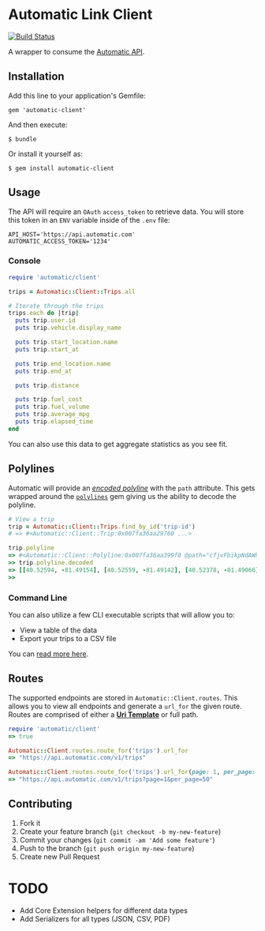 # Automatic Link Client

[![Build Status](https://travis-ci.org/nateklaiber/automatic-client.png)](https://travis-ci.org/nateklaiber/automatic-client)

A wrapper to consume the [Automatic
API](https://www.automatic.com/developer/documentation/). 

## Installation

Add this line to your application's Gemfile:

    gem 'automatic-client'

And then execute:

    $ bundle

Or install it yourself as:

    $ gem install automatic-client

## Usage

The API will require an `OAuth` `access_token` to retrieve data. You
will store this token in an `ENV` variable inside of the `.env` file:

```
API_HOST='https://api.automatic.com'
AUTOMATIC_ACCESS_TOKEN='1234'
```

### Console

```ruby
require 'automatic/client'

trips = Automatic::Client::Trips.all

# Iterate through the trips
trips.each do |trip|
  puts trip.user.id
  puts trip.vehicle.display_name

  puts trip.start_location.name
  puts trip.start_at

  puts trip.end_location.name
  puts trip.end_at

  puts trip.distance

  puts trip.fuel_cost
  puts trip.fuel_volume
  puts trip.average_mpg
  puts trip.elapsed_time
end
```

You can also use this data to get aggregate statistics as you see fit.

## Polylines
Automatic will provide an [_encoded
polyline_](https://developers.google.com/maps/documentation/utilities/polylinealgorithm)
with the `path` attribute. This gets wrapped around the
[`polylines`](https://github.com/joshuaclayton/polylines) gem giving us
the ability to decode the polyline.

```ruby
# View a trip
trip = Automatic::Client::Trips.find_by_id('trip-id')
# => #<Automatic::Client::Trip:0x007fa36aa29760 ...>

trip.polyline
=> #<Automatic::Client::Polyline:0x007fa36aa399f8 @path="cfjvFbikpNdAWhJwCvIoCwInCiJvCsAZm@Da@@w@CcBWRaCa@?KBmDlBsGbDqDjAiK|CMg@kEgPg@wBsAsFoLrGkJzEgGjDyBnAyAuFwBuIkCxAqFxCgInE_HxDqBwHm@{A?{CEsAOm@eAqAO]Im@a@iBwBgL?kCtBF">
>> trip.polyline.decoded
=> [[40.52594, -81.49154], [40.52559, -81.49142], [40.52378, -81.49066], [40.52206, -81.48994], [40.52378, -81.49066], [40.52559, -81.49142], [40.52601, -81.49156], [40.52624, -81.49159], [40.52641, -81.4916], [40.526689999999995, -81.49158], [40.52719, -81.49146], [40.527089999999994, -81.49081000000001], [40.52725999999999, -81.49081000000001], [40.52731999999999, -81.49083000000002], [40.52818999999999, -81.49138000000002], [40.529569999999985, -81.49220000000003], [40.530459999999984, -81.49258000000003], [40.532429999999984, -81.49337000000003], [40.532499999999985, -81.49317000000002], [40.53351999999998, -81.49041000000003], [40.53371999999998, -81.48981000000002], [40.53413999999998, -81.48859000000002], [40.53629999999998, -81.48997000000001], [40.538119999999985, -81.49107000000001], [40.539439999999985, -81.49193000000001], [40.54004999999999, -81.49233000000001], [40.54049999999999, -81.4911], [40.541099999999986, -81.48939], [40.54179999999999, -81.48984], [40.54300999999999, -81.49061], [40.54464999999999, -81.49165], [40.54608999999999, -81.49258], [40.546659999999996, -81.49102], [40.54689, -81.49056], [40.54689, -81.48978], [40.54692, -81.48935999999999], [40.547, -81.48912999999999], [40.547349999999994, -81.48871999999999], [40.54742999999999, -81.48856999999998], [40.54747999999999, -81.48833999999998], [40.54764999999999, -81.48780999999998], [40.54824999999999, -81.48568999999998], [40.54824999999999, -81.48498999999998], [40.547659999999986, -81.48502999999998]]
>> 
```

### Command Line

You can also utilize a few CLI executable scripts that will allow you
to:

* View a table of the data
* Export your trips to a CSV file

You can [read more
here](https://github.com/nateklaiber/automatic-client/tree/master/bin).

## Routes

The supported endpoints are stored in `Automatic::Client.routes`. This
allows you to view all endpoints and generate a `url_for` the given
route. Routes are comprised of either a [__Uri
Template__](http://tools.ietf.org/html/rfc6570) or full path.

```ruby
require 'automatic/client'
=> true

Automatic::Client.routes.route_for('trips').url_for
=> "https://api.automatic.com/v1/trips"

Automatic::Client.routes.route_for('trips').url_for(page: 1, per_page: 50)
=> "https://api.automatic.com/v1/trips?page=1&per_page=50"
```

## Contributing

1. Fork it
2. Create your feature branch (`git checkout -b my-new-feature`)
3. Commit your changes (`git commit -am 'Add some feature'`)
4. Push to the branch (`git push origin my-new-feature`)
5. Create new Pull Request

# TODO

* Add Core Extension helpers for different data types
* Add Serializers for all types (JSON, CSV, PDF)
